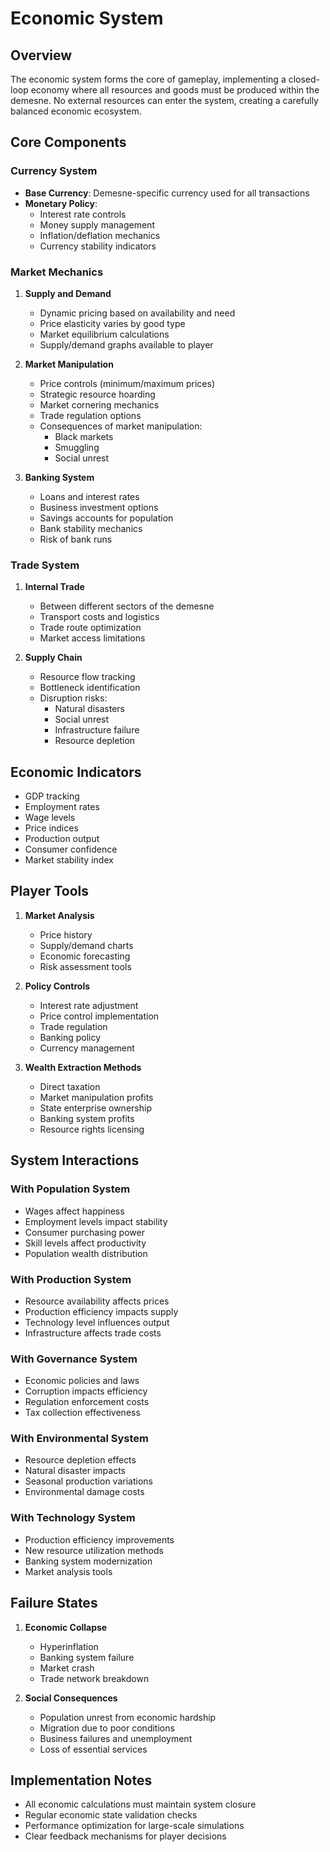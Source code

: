 # Economic System

## Overview
The economic system forms the core of gameplay, implementing a closed-loop economy where all resources and goods must be produced within the demesne. No external resources can enter the system, creating a carefully balanced economic ecosystem.

## Core Components

### Currency System
- **Base Currency**: Demesne-specific currency used for all transactions
- **Monetary Policy**:
  - Interest rate controls
  - Money supply management
  - Inflation/deflation mechanics
  - Currency stability indicators

### Market Mechanics
1. **Supply and Demand**
   - Dynamic pricing based on availability and need
   - Price elasticity varies by good type
   - Market equilibrium calculations
   - Supply/demand graphs available to player

2. **Market Manipulation**
   - Price controls (minimum/maximum prices)
   - Strategic resource hoarding
   - Market cornering mechanics
   - Trade regulation options
   - Consequences of market manipulation:
     - Black markets
     - Smuggling
     - Social unrest

3. **Banking System**
   - Loans and interest rates
   - Business investment options
   - Savings accounts for population
   - Bank stability mechanics
   - Risk of bank runs

### Trade System
1. **Internal Trade**
   - Between different sectors of the demesne
   - Transport costs and logistics
   - Trade route optimization
   - Market access limitations

2. **Supply Chain**
   - Resource flow tracking
   - Bottleneck identification
   - Disruption risks:
     - Natural disasters
     - Social unrest
     - Infrastructure failure
     - Resource depletion

## Economic Indicators
- GDP tracking
- Employment rates
- Wage levels
- Price indices
- Production output
- Consumer confidence
- Market stability index

## Player Tools
1. **Market Analysis**
   - Price history
   - Supply/demand charts
   - Economic forecasting
   - Risk assessment tools

2. **Policy Controls**
   - Interest rate adjustment
   - Price control implementation
   - Trade regulation
   - Banking policy
   - Currency management

3. **Wealth Extraction Methods**
   - Direct taxation
   - Market manipulation profits
   - State enterprise ownership
   - Banking system profits
   - Resource rights licensing

## System Interactions

### With Population System
- Wages affect happiness
- Employment levels impact stability
- Consumer purchasing power
- Skill levels affect productivity
- Population wealth distribution

### With Production System
- Resource availability affects prices
- Production efficiency impacts supply
- Technology level influences output
- Infrastructure affects trade costs

### With Governance System
- Economic policies and laws
- Corruption impacts efficiency
- Regulation enforcement costs
- Tax collection effectiveness

### With Environmental System
- Resource depletion effects
- Natural disaster impacts
- Seasonal production variations
- Environmental damage costs

### With Technology System
- Production efficiency improvements
- New resource utilization methods
- Banking system modernization
- Market analysis tools

## Failure States
1. **Economic Collapse**
   - Hyperinflation
   - Banking system failure
   - Market crash
   - Trade network breakdown

2. **Social Consequences**
   - Population unrest from economic hardship
   - Migration due to poor conditions
   - Business failures and unemployment
   - Loss of essential services

## Implementation Notes
- All economic calculations must maintain system closure
- Regular economic state validation checks
- Performance optimization for large-scale simulations
- Clear feedback mechanisms for player decisions 